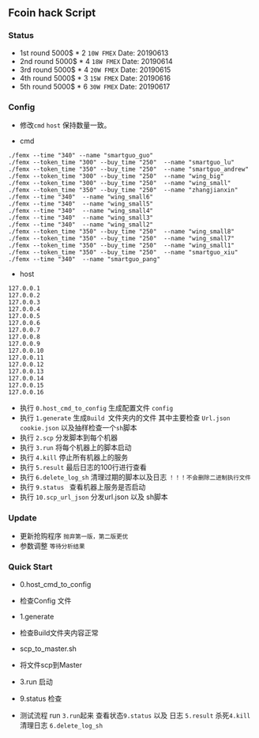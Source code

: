 ## Fcoin hack Script 

### Status 


* 1st round 5000$ * 2  `10W FMEX` Date: 20190613
* 2nd round  5000$ * 4  `18W FMEX` Date: 20190614
* 3rd round  5000$ * 4  `20W FMEX` Date: 20190615
* 4th round  5000$ * 3  `15W FMEX` Date: 20190616
* 5th round  5000$ * 6  `30W FMEX` Date: 20190617


### Config 

* 修改`cmd` `host` 保持数量一致。
 
* cmd
```text
./femx --time "340" --name "smartguo_guo"
./femx --token_time "300" --buy_time "250"  --name "smartguo_lu"
./femx --token_time "350" --buy_time "250"  --name "smartguo_andrew"
./femx --token_time "300" --buy_time "250"  --name "wing_big"
./femx --token_time "300" --buy_time "250"  --name "wing_small"
./femx --token_time "350" --buy_time "250"  --name "zhangjianxin"
./femx --time "340"  --name "wing_small6"
./femx --time "340"  --name "wing_small5"
./femx --time "340"  --name "wing_small4"
./femx --time "340"  --name "wing_small3"
./femx --time "340"  --name "wing_small2"
./femx --token_time "350" --buy_time "250"  --name "wing_small8"
./femx --token_time "350" --buy_time "250"  --name "wing_small7"
./femx --token_time "350" --buy_time "250"  --name "wing_small1"
./femx --token_time "350" --buy_time "250"  --name "smartguo_xiu"
./femx --time "340"  --name "smartguo_pang"
```

* host 

```text
127.0.0.1
127.0.0.2
127.0.0.3
127.0.0.4
127.0.0.5
127.0.0.6
127.0.0.7
127.0.0.8
127.0.0.9
127.0.0.10
127.0.0.11
127.0.0.12
127.0.0.13
127.0.0.14
127.0.0.15
127.0.0.16
```

* 执行 `0.host_cmd_to_config` 生成配置文件 `config`
* 执行 `1.generate` 生成`Build `文件夹内的文件 其中主要检查 `Url.json` `cookie.json` 以及抽样检查一个`sh`脚本
* 执行 `2.scp` 分发脚本到每个机器
* 执行 `3.run` 将每个机器上的脚本启动
* 执行 `4.kill` 停止所有机器上的服务
* 执行 `5.result` 最后日志的100行进行查看
* 执行 `6.delete_log_sh` 清理过期的脚本以及日志 `！！！不会删除二进制执行文件`
* 执行 `9.status ` 查看机器上服务是否启动
* 执行 `10.scp_url_json` 分发url.json 以及 sh脚本 



### Update

* 更新抢购程序 `抛弃第一版，第二版更优`
* 参数调整 `等待分析结果`


### Quick Start


* 0.host_cmd_to_config 
* 检查Config 文件
* 1.generate
* 检查Build文件夹内容正常
* scp_to_master.sh 
* 将文件scp到Master 
* 3.run  启动
* 9.status 检查


* 测试流程 run `3.run`起来 查看状态`9.status` 以及 日志 `5.result` 杀死`4.kill` 清理日志 `6.delete_log_sh`